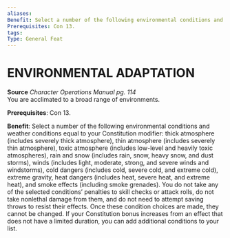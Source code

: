 ```yaml
---
aliases: 
Benefit: Select a number of the following environmental conditions and weather conditions equal to your Constitution modifier......
Prerequisites: Con 13.
tags: 
Type: General Feat
---
```

# ENVIRONMENTAL ADAPTATION
**Source** _Character Operations Manual pg. 114_  
You are acclimated to a broad range of environments.

**Prerequisites**: Con 13.

**Benefit**: Select a number of the following environmental conditions and weather conditions equal to your Constitution modifier: thick atmosphere (includes severely thick atmosphere), thin atmosphere (includes severely thin atmosphere), toxic atmosphere (includes low-level and heavily toxic atmospheres), rain and snow (includes rain, snow, heavy snow, and dust storms), winds (includes light, moderate, strong, and severe winds and windstorms), cold dangers (includes cold, severe cold, and extreme cold), extreme gravity, heat dangers (includes heat, severe heat, and extreme heat), and smoke effects (including smoke grenades). You do not take any of the selected conditions’ penalties to skill checks or attack rolls, do not take nonlethal damage from them, and do not need to attempt saving throws to resist their effects. Once these condition choices are made, they cannot be changed. If your Constitution bonus increases from an effect that does not have a limited duration, you can add additional conditions to your list.